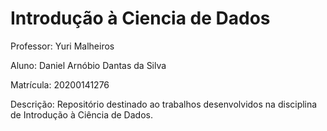 # Introdução à Ciencia de Dados

Professor: Yuri Malheiros

Aluno: Daniel Arnóbio Dantas da Silva

Matrícula: 20200141276

Descrição: Repositório destinado ao trabalhos desenvolvidos na disciplina de Introdução à Ciência de Dados.
